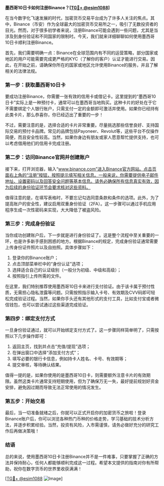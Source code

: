 **墨西哥10日卡如何注册Binance？[[TG💪+ @esim1088](https://t.me/s/esim1088)]**

在当今数字化飞速发展的时代，加密货币交易平台成为了许多人关注的焦点。其中，Binance（币安）作为全球最大的加密货币交易所之一，吸引了无数投资者的目光。然而，对于很多初学者来说，注册Binance可能会遇到一些问题，尤其是当涉及到身份验证和不同国家的限制时。今天，我们就来详细聊聊如何使用墨西哥10日卡顺利注册Binance。

首先，我们需要明确一点：Binance在全球范围内有不同的运营策略，部分国家或地区的用户可能需要完成更严格的KYC（了解你的客户）认证才能进行交易。因此，在开始之前，请确保你所在的国家或地区允许使用Binance的服务，并且了解相关的法律法规。

### **第一步：获取墨西哥10日卡**

要成功注册Binance，你需要一张有效的信用卡或借记卡。这里提到的“墨西哥10日卡”实际上是一种预付卡，通常可以在墨西哥当地购买。这种卡片的好处在于它不需要绑定个人银行账户，只需支付一定的金额即可激活并使用。如果你已经持有此类卡片，那么恭喜你，你已经迈出了重要的一步！

不过，需要注意的是，选择合适的卡片非常重要。尽量挑选那些信誉良好、支持国际交易的预付卡品牌。常见的品牌包括Payoneer、Revolut等，这些平台不仅操作简便，而且安全性较高。当然，如果你身边有朋友或家人愿意帮忙提供支持，也可以考虑借用他们的信用卡完成注册。

### **第二步：访问Binance官网并创建账户**

接下来，打开浏览器，输入“www.binance.com”进入Binance官方网站。点击页面右上角的“注册”按钮，按照提示填写相关信息。一般来说，你需要提供电子邮件地址、设置密码以及回答安全问题等基本信息。请务必确保所有信息真实有效，因为后续的身份验证环节会要求核对这些资料。

值得注意的是，在填写表格时，不要忘记勾选同意条款和条件的选项。此外，为了提高账户的安全性，建议启用双重身份验证（2FA）。这一步骤可以通过手机应用程序生成一次性密码来实现，大大降低了被盗风险。

### **第三步：完成身份验证**

当你成功创建账户后，下一步就是进行身份验证了。这是整个流程中至关重要的一环，也是许多新手感到困惑的地方。根据Binance的规定，完成身份验证通常需要上传身份证件照片以及自拍照。具体步骤如下：

1. 登录你的Binance账户；
2. 点击顶部菜单栏中的“身份认证”选项；
3. 选择适合自己的认证级别（一般分为初级、中级和高级）；
4. 按照指引上传所需的文件。

在这里，我们特别推荐使用墨西哥10日卡来进行支付验证。由于该卡属于预付性质，无需担心隐私泄露等问题。只需按照指示输入卡号、有效期及CVV码即可轻松完成验证过程。当然，如果你手头还有其他形式的支付工具，比如支付宝或者微信钱包，也可以尝试通过这些渠道完成验证。

### **第四步：绑定支付方式**

一旦身份验证通过，就可以开始绑定支付方式了。这一步骤同样简单明了，只需按照以下几步操作即可：

1. 返回主页，找到并点击“充值/提现”选项；
2. 在弹出窗口中选择“添加支付方式”；
3. 填写必要的银行卡信息，例如持卡人姓名、卡号、有效期等；
4. 提交审核，等待确认结果。

值得一提的是，如果你使用的是墨西哥10日卡，则需要额外注意卡片的有效期限。虽然这类卡片通常支持短期使用，但为了确保万无一失，最好提前规划好资金安排，避免因过期而导致无法正常使用的情况发生。

### **第五步：开始交易**

最后，当一切准备就绪之后，你就可以正式开启你的加密货币之旅啦！登录Binance账户后，你可以浏览各种热门币种的价格走势，学习基础的技术分析方法，并逐步积累经验。当然，投资有风险，入市需谨慎，请务必做好充分的研究工作后再做决策哦！

### **结语**

总的来说，使用墨西哥10日卡注册Binance并不是一件难事，只要掌握了正确的方法并保持耐心，任何人都能够顺利完成这一过程。希望本文提供的指南对你有所帮助，祝你在数字货币的世界里收获满满！

[[TG💪+ @esim1088](https://t.me/s/esim1088) ![Image](https://i.postimg.cc/4NQfJmqS/Snipaste-2025-05-13-00-14-12.png)]